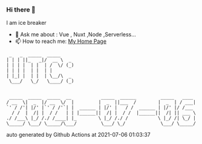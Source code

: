 ### Hi there 👋

I am ice breaker

- 💬 Ask me about : Vue , Nuxt ,Node ,Serverless...
- 📫 How to reach me: [My Home Page](https://icebreaker.top/)

```
 _   _  _____  _____     
| | | ||_   _|/  __ \  _ 
| | | |  | |  | /  \/ (_)
| | | |  | |  | |        
| |_| |  | |  | \__/\  _ 
 \___/   \_/   \____/ (_)
                         
                         
 _____  _____  _____  __           _____  ______         _____   ____ 
/ __  \|  _  |/ __  \/  |         |  _  ||___  /        |  _  | / ___|
`' / /'| |/' |`' / /'`| |  ______ | |/' |   / /  ______ | |/' |/ /___ 
  / /  |  /| |  / /   | | |______||  /| |  / /  |______||  /| || ___ \
./ /___\ |_/ /./ /____| |_        \ |_/ /./ /           \ |_/ /| \_/ |
\_____/ \___/ \_____/\___/         \___/ \_/             \___/ \_____/
```

auto generated by Github Actions at 2021-07-06 01:03:37
